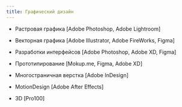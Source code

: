 ```yaml
---
title: Графический дизайн
---
```


- Растровая графика [Adobe Photoshop, Adobe Lightroom]

- Векторная графика [Adobe Illustrator, Adobe FireWorks, Figma]

- Разработки интерфейсов [Adobe Photoshop, Adobe XD, Figma]

- Прототипирование [Mokup.me, Figma, Adobe XD]

- Многостраничная верстка [Adobe InDesign]

- MotionDesign [Adobe After Effects]

- 3D [Pro100]